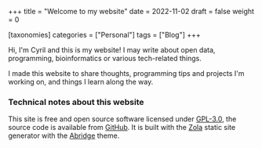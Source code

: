+++
title = "Welcome to my website"
date = 2022-11-02
draft = false
weight = 0

[taxonomies]
categories = ["Personal"]
tags = ["Blog"]
+++

Hi, I'm Cyril and this is my website! I may write about open data, programming, bioinformatics or various tech-related things.

I made this website to share thoughts, programming tips and projects I'm working on, and things I learn along the way.

### Technical notes about this website

This site is free and open source software licensed under [GPL-3.0](https://github.com/cmdoret/cmdoret.github.io/blob/main/LICENSE), the source code is available from [GitHub](https://github.com/cmdoret/cmdoret.github.io). It is built with the [Zola](https://www.getzola.org) static site generator with the [Abridge](https://github.com/jieiku/abridge/) theme.

